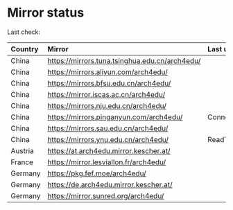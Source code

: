 <script src="./time.js"></script>
# Mirror status
Last check: <script type="text/javascript">localize(1675647500.407282);</script>

|Country|Mirror|Last update|
|:------|:-----|:----------|
|China|https://mirrors.tuna.tsinghua.edu.cn/arch4edu/|<script type="text/javascript">localize(1675621829);</script>|
|China|https://mirrors.aliyun.com/arch4edu/|<script type="text/javascript">localize(1675621829);</script>|
|China|https://mirrors.bfsu.edu.cn/arch4edu/|<script type="text/javascript">localize(1675621829);</script>|
|China|https://mirror.iscas.ac.cn/arch4edu/|<script type="text/javascript">localize(1675621829);</script>|
|China|https://mirrors.nju.edu.cn/arch4edu/|<script type="text/javascript">localize(1675578704);</script>|
|China|https://mirrors.pinganyun.com/arch4edu/|ConnectionError|
|China|https://mirrors.sau.edu.cn/arch4edu/|<script type="text/javascript">localize(1673850842);</script>|
|China|https://mirrors.ynu.edu.cn/arch4edu/|ReadTimeout|
|Austria|https://at.arch4edu.mirror.kescher.at/|<script type="text/javascript">localize(1675621829);</script>|
|France|https://mirror.lesviallon.fr/arch4edu/|<script type="text/javascript">localize(1675535634);</script>|
|Germany|https://pkg.fef.moe/arch4edu/|<script type="text/javascript">localize(1675621829);</script>|
|Germany|https://de.arch4edu.mirror.kescher.at/|<script type="text/javascript">localize(1675621829);</script>|
|Germany|https://mirror.sunred.org/arch4edu/|<script type="text/javascript">localize(1675621829);</script>|

<script src="./tablefilter/tablefilter.js"></script>
<script src="./table.js"></script>